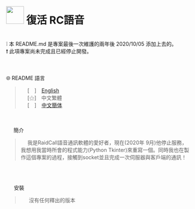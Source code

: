 # <img src="https://media.discordapp.net/attachments/879008540839256134/995393684776439808/unknown.png" width=48> **復活 RC語音**
<br>
❕ 本 README.md 是專案最後一次維護的兩年後 2020/10/05 添加上去的。<br>
❗ 此項專案尚未完成且已經停止開發。<br>
<br>
&nbsp;

🌐 README 語言
>&emsp;&nbsp;[　]　[English](https://github.com/mcg25035/Raidcall-Revive/blob/master/README.md)<br>
&emsp;&nbsp;[⚝]　中文繁體<br>
&emsp;&nbsp;[　]　[中文簡体](https://github.com/mcg25035/Raidcall-Revive/blob/master/README/README_SC.md)

<br><br>
<img src="https://media.discordapp.net/attachments/763787703958372402/992695856492982352/unknown.png" width=16> 簡介

>&emsp;&nbsp;我是RaidCall語音通訊軟體的愛好者，現在(2020年 9月)他停止服務，我想用我當時所會的程式能力(Python Tkinter)來重寫一個。同時我也在製作這個專案的過程，接觸到socket並且完成一次伺服器與客戶端的通訊！

<br><br>

<img src="https://cdn.discordapp.com/attachments/763787703958372402/992716242706255932/unknown.png" width=17> 安裝

>&emsp;&nbsp; 沒有任何釋出的版本




 
